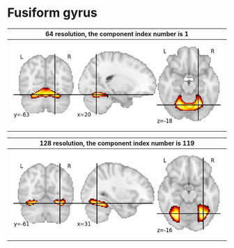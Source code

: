 # **Fusiform gyrus**

| 64 resolution, the component index number is 1|
|:---:|
| ![Component 64](../64/final/1.jpg "From component 64: Fusiform gyrus") |

| 128 resolution, the component index number is 119|
|:---:|
| ![Component 128](../128/final/119.jpg "From component 128: Fusiform gyrus") |
